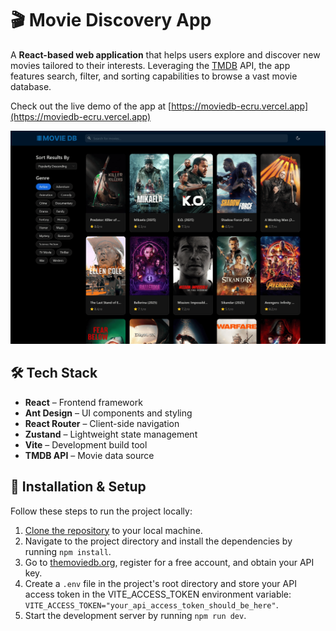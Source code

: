 # 🎬 Movie Discovery App

A **React-based web application** that helps users explore and discover new movies tailored to their interests. Leveraging the [TMDB](https://www.themoviedb.org) API, the app features search, filter, and sorting capabilities to browse a vast movie database.

Check out the live demo of the app at [https://moviedb-ecru.vercel.app](https://moviedb-ecru.vercel.app)

![Moviedb Project Screenshot](screenshot.png)

## 🛠️ Tech Stack

- **React** – Frontend framework
- **Ant Design** – UI components and styling
- **React Router** – Client-side navigation
- **Zustand** – Lightweight state management
- **Vite** – Development build tool
- **TMDB API** – Movie data source

## 🚀 Installation & Setup

Follow these steps to run the project locally:

1. [Clone the repository](https://docs.github.com/en/repositories/creating-and-managing-repositories/cloning-a-repository) to your local machine.
2. Navigate to the project directory and install the dependencies by running `npm install`.
3. Go to [themoviedb.org](https://www.themoviedb.org), register for a free account, and obtain your API key.
4. Create a `.env` file in the project's root directory and store your API access token in the VITE_ACCESS_TOKEN environment variable: `VITE_ACCESS_TOKEN="your_api_access_token_should_be_here"`.
5. Start the development server by running `npm run dev`.